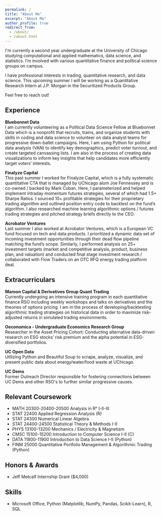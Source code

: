 ```yaml
---
permalink: /
title: "About Me"
excerpt: "About Me"
author_profile: true
redirect_from: 
  - /about/
  - /about.html
---
```


I'm currently a second year undergraduate at the University of Chicago studying computational and applied mathematics, data science, and statistics. I’m involved with various quantitative finance and political science groups on campus.

I have professional interests in trading, quantitative research, and data science. This upcoming summer I will be working as a Quantitative Research Intern at J.P. Morgan in the Securitized Products Group.

Feel free to reach out!

Experience
------
**Bluebonnet Data**<br />
I am currently volunteering as a Political Data Science Fellow at Bluebonnet Data which is a nonprofit that recruits, trains, and organize students with skills in coding and data science to volunteer on data analyst teams for progressive down-ballet campaigns. Here, I am using Python for political data analysis (VAN) to identify key demographics, predict voter turnout, and create targeted canvassing lists. I am also in the process of creating data visualizations to inform key insights that help  candidates more efficiently target voters’ interests.

**Finalyze Capital**<br />
This past summer I worked for Finalyze Capital, which is a fully systematic quantitative CTA that is managed by UChicago alum Joe Fennessey and is co-owned / backed by Mark Cuban. Here, I parameterized and helped implement intraday momentum futures strategies, several of which had 1.5+ Sharpe Ratios. I sourced 10+ profitable strategies for their proprietary trading algorithm and outlined position entry code to backtest on the fund’s algorithm. I also researched machine learning algorithmic options / futures trading strategies and pitched strategy briefs directly to the CEO.

**Acrobator Ventures**<br />
Last summer I also worked at Acrobator Ventures, which is a European VC fund focused on tech and data products. I prioritized a dynamic data set of incoming investment opportunities through their dead flow pipeline matching the fund’s scope. Similarly, I performed analysis on 25+ investment targets (market and competitive analysis, product, business plan, and valuation) and conducted final stage investment research / collaborated with Flow Traders on an OTC RFQ energy trading platform deal.

Extracurriculars
------

**Maroon Capital & Derivatives Group Quant Trading**<br />
Currently undergoing an intensive training program in each quantitative finance RSO including weekly workshops and talks on derivatives and the theories of options pricing. I am in the process of developing/backtesting algorithmic trading strategies on historical data in order to maximize risk-adjusted returns in simulated trading environments.

**Oeconomica - Undergraduate Economics Research Group**<br />
Researcher in the Asset Pricing Cohort: Conducting alternative data-driven research on ESG stocks’ risk premium and the alpha potential in ESG-diversified portfolios.

**UC Open Data**<br />
Utilizing Python and Beautiful Soup to scrape, analyze, visualize, and present public data about energy/water/food waste at UChicago.

**UC Dems**<br />
Former Outreach Director responsible for fostering connections between UC Dems and other RSO's to further similar progressive causes.

Relevant Coursework
------

- MATH 20300-20400-20500 Analysis in Rⁿ I-II-III
- STAT 22400 Applied Regression Analysis (R)
- STAT 24300 Numerical Linear Algebra
- STAT 24400-24500 Statistical Theory & Methods I-II
- PHYS 13100-13200 Mechanics / Electricity & Magnetism
- CMSC 15100-15200 Introduction to Computer Science I-II (C)
- DATA 11800-11900 Introduction to Data Science I-II (Python)
- FINM 25000 Quantitative Portfolio Management & Algorithmic Trading (Python)

Honors & Awards
------
- Jeff Metcalf Internship Grant ($4,000)

Skills
------
- Microsoft Office, Python (Matplotlib, NumPy, Pandas, Scikit-Learn), R, SQL
